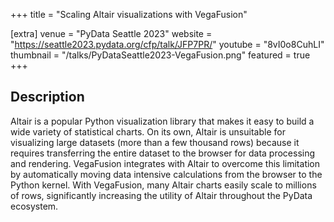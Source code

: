 +++
title = "Scaling Altair visualizations with VegaFusion"

[extra]
venue = "PyData Seattle 2023"
website = "https://seattle2023.pydata.org/cfp/talk/JFP7PR/"
youtube = "8vI0o8CuhLI"
thumbnail = "/talks/PyDataSeattle2023-VegaFusion.png"
featured = true
+++

## Description
Altair is a popular Python visualization library that makes it easy to build a wide variety of statistical charts. On its own, Altair is unsuitable for visualizing large datasets (more than a few thousand rows) because it requires transferring the entire dataset to the browser for data processing and rendering. VegaFusion integrates with Altair to overcome this limitation by automatically moving data intensive calculations from the browser to the Python kernel. With VegaFusion, many Altair charts easily scale to millions of rows, significantly increasing the utility of Altair throughout the PyData ecosystem.
